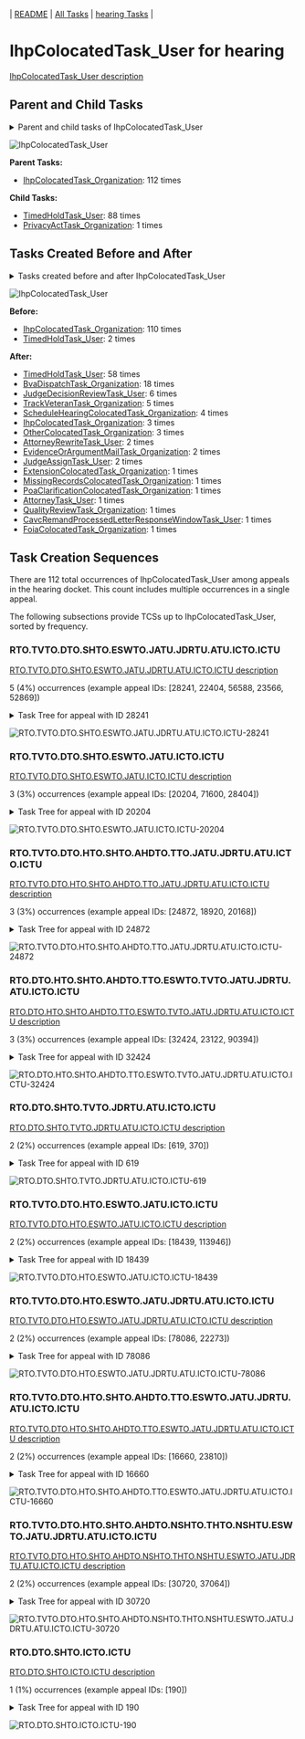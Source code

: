 <!-- DO NOT EDIT THIS FILE.  This file is autogenerated. -->
| [README](../README.md) | [All Tasks](../alltasks.md) | [hearing Tasks](tasklist.md) |

# IhpColocatedTask_User for hearing

[IhpColocatedTask_User description](../descr/IhpColocatedTask_User.md)

## Parent and Child Tasks

<details><summary markdown='span'>Parent and child tasks of IhpColocatedTask_User
</summary>

```
digraph G {
rankdir=LR;
node [shape=box]
"IhpColocatedTask_User" -> "TimedHoldTask_User" [label=88]
"IhpColocatedTask_User" -> "PrivacyActTask_Organization" [label=1]
"IhpColocatedTask_Organization" -> "IhpColocatedTask_User" [label=112]
}
```
</details>

![IhpColocatedTask_User](dot/IhpColocatedTask_User-parentchild.dot.png)

**Parent Tasks:**

   * [IhpColocatedTask_Organization](IhpColocatedTask_Organization.md): 112 times

**Child Tasks:**

   * [TimedHoldTask_User](TimedHoldTask_User.md): 88 times
   * [PrivacyActTask_Organization](PrivacyActTask_Organization.md): 1 times

## Tasks Created Before and After

<details><summary markdown='span'>Tasks created before and after IhpColocatedTask_User</summary>

```
digraph G {
rankdir=LR;

"IhpColocatedTask_User" -> "TimedHoldTask_User" [label=58]
"IhpColocatedTask_User" -> "BvaDispatchTask_Organization" [label=18]
"IhpColocatedTask_User" -> "JudgeDecisionReviewTask_User" [label=6]
"IhpColocatedTask_User" -> "TrackVeteranTask_Organization" [label=5]
"IhpColocatedTask_User" -> "ScheduleHearingColocatedTask_Organization" [label=4]
"IhpColocatedTask_User" -> "OtherColocatedTask_Organization" [label=3]
"IhpColocatedTask_User" -> "IhpColocatedTask_Organization" [label=3]
"IhpColocatedTask_User" -> "JudgeAssignTask_User" [label=2]
"IhpColocatedTask_User" -> "EvidenceOrArgumentMailTask_Organization" [label=2]
"IhpColocatedTask_User" -> "AttorneyRewriteTask_User" [label=2]
"IhpColocatedTask_User" -> "QualityReviewTask_Organization" [label=1]
"IhpColocatedTask_User" -> "PoaClarificationColocatedTask_Organization" [label=1]
"IhpColocatedTask_User" -> "MissingRecordsColocatedTask_Organization" [label=1]
"IhpColocatedTask_User" -> "FoiaColocatedTask_Organization" [label=1]
"IhpColocatedTask_User" -> "ExtensionColocatedTask_Organization" [label=1]
"IhpColocatedTask_User" -> "CavcRemandProcessedLetterResponseWindowTask_User" [label=1]
"IhpColocatedTask_User" -> "AttorneyTask_User" [label=1]
"IhpColocatedTask_Organization" -> "IhpColocatedTask_User" [label=110]
"TimedHoldTask_User" -> "IhpColocatedTask_User" [label=2]
}
```
</details>

![IhpColocatedTask_User](dot/IhpColocatedTask_User.dot.png)

**Before:**

   * [IhpColocatedTask_Organization](IhpColocatedTask_Organization.md): 110 times
   * [TimedHoldTask_User](TimedHoldTask_User.md): 2 times

**After:**

   * [TimedHoldTask_User](TimedHoldTask_User.md): 58 times
   * [BvaDispatchTask_Organization](BvaDispatchTask_Organization.md): 18 times
   * [JudgeDecisionReviewTask_User](JudgeDecisionReviewTask_User.md): 6 times
   * [TrackVeteranTask_Organization](TrackVeteranTask_Organization.md): 5 times
   * [ScheduleHearingColocatedTask_Organization](ScheduleHearingColocatedTask_Organization.md): 4 times
   * [IhpColocatedTask_Organization](IhpColocatedTask_Organization.md): 3 times
   * [OtherColocatedTask_Organization](OtherColocatedTask_Organization.md): 3 times
   * [AttorneyRewriteTask_User](AttorneyRewriteTask_User.md): 2 times
   * [EvidenceOrArgumentMailTask_Organization](EvidenceOrArgumentMailTask_Organization.md): 2 times
   * [JudgeAssignTask_User](JudgeAssignTask_User.md): 2 times
   * [ExtensionColocatedTask_Organization](ExtensionColocatedTask_Organization.md): 1 times
   * [MissingRecordsColocatedTask_Organization](MissingRecordsColocatedTask_Organization.md): 1 times
   * [PoaClarificationColocatedTask_Organization](PoaClarificationColocatedTask_Organization.md): 1 times
   * [AttorneyTask_User](AttorneyTask_User.md): 1 times
   * [QualityReviewTask_Organization](QualityReviewTask_Organization.md): 1 times
   * [CavcRemandProcessedLetterResponseWindowTask_User](CavcRemandProcessedLetterResponseWindowTask_User.md): 1 times
   * [FoiaColocatedTask_Organization](FoiaColocatedTask_Organization.md): 1 times

## Task Creation Sequences

There are 112 total occurrences of IhpColocatedTask_User among appeals in the hearing docket.  This count includes multiple occurrences in a single appeal.

The following subsections provide TCSs up to IhpColocatedTask_User, sorted by frequency.

### RTO.TVTO.DTO.SHTO.ESWTO.JATU.JDRTU.ATU.ICTO.ICTU

[RTO.TVTO.DTO.SHTO.ESWTO.JATU.JDRTU.ATU.ICTO.ICTU description](../descr/RTO.TVTO.DTO.SHTO.ESWTO.JATU.JDRTU.ATU.ICTO.ICTU.md)

5 (4%) occurrences (example appeal IDs: [28241, 22404, 56588, 23566, 52869])

<details><summary markdown='span'>Task Tree for appeal with ID 28241</summary>

```
@startuml
skinparam {
  ObjectBorderColor #555
  ObjectBorderThickness 0
  ObjectFontStyle bold
  ObjectFontSize 14
  ObjectAttributeFontColor #333
  ObjectAttributeFontSize 12
}
  object 0.RootTask #8dd3c7 {
Organization
}
  object 1.TrackVeteranTask #bebada {
Organization
}
  object 2.DistributionTask #ffffb3 {
Organization
}
  object 3.HearingTask #fb8072 {
Organization
}
  object 4.ScheduleHearingTask #80b1d3 {
Organization
}
  object 5.HearingAdminActionVerifyAddressTask #ffed6f {
Organization
}
  object 6.AssignHearingDispositionTask #8dd3c7 {
Organization
}
  object 7.EvidenceSubmissionWindowTask #fccde5 {
Organization
}
  object 8.JudgeAssignTask #ccebc5 {
User
}
  object 9.JudgeDecisionReviewTask #d9d9d9 {
User
}
  object 10.AttorneyTask #bc80bd {
User
}
  object 11.IhpColocatedTask #bc80bd {
Organization
}
  object 12.IhpColocatedTask #bc80bd {
User  <back:white>    </back>
}
  object 13.TimedHoldTask #fccde5 {
User
}
  object 14.IhpColocatedTask #bc80bd {
Organization
}
  object 15.IhpColocatedTask #bc80bd {
User  <back:white>    </back>
}
  object 16.TimedHoldTask #fccde5 {
User
}
  object 17.BvaDispatchTask #b3de69 {
Organization
}
  object 18.BvaDispatchTask #b3de69 {
User
}
0.RootTask -- 1.TrackVeteranTask
0.RootTask -- 2.DistributionTask
2.DistributionTask -- 3.HearingTask
3.HearingTask -- 4.ScheduleHearingTask
4.ScheduleHearingTask -- 5.HearingAdminActionVerifyAddressTask
3.HearingTask -- 6.AssignHearingDispositionTask
2.DistributionTask -- 7.EvidenceSubmissionWindowTask
0.RootTask -- 8.JudgeAssignTask
0.RootTask -- 9.JudgeDecisionReviewTask
9.JudgeDecisionReviewTask -- 10.AttorneyTask
10.AttorneyTask -- 11.IhpColocatedTask
11.IhpColocatedTask -- 12.IhpColocatedTask
12.IhpColocatedTask -- 13.TimedHoldTask
10.AttorneyTask -- 14.IhpColocatedTask
14.IhpColocatedTask -- 15.IhpColocatedTask
15.IhpColocatedTask -- 16.TimedHoldTask
0.RootTask -- 17.BvaDispatchTask
17.BvaDispatchTask -- 18.BvaDispatchTask
@enduml
```
</details>

![RTO.TVTO.DTO.SHTO.ESWTO.JATU.JDRTU.ATU.ICTO.ICTU-28241](uml/RTO.TVTO.DTO.SHTO.ESWTO.JATU.JDRTU.ATU.ICTO.ICTU-28241.png)

### RTO.TVTO.DTO.SHTO.ESWTO.JATU.ICTO.ICTU

[RTO.TVTO.DTO.SHTO.ESWTO.JATU.ICTO.ICTU description](../descr/RTO.TVTO.DTO.SHTO.ESWTO.JATU.ICTO.ICTU.md)

3 (3%) occurrences (example appeal IDs: [20204, 71600, 28404])

<details><summary markdown='span'>Task Tree for appeal with ID 20204</summary>

```
@startuml
skinparam {
  ObjectBorderColor #555
  ObjectBorderThickness 0
  ObjectFontStyle bold
  ObjectFontSize 14
  ObjectAttributeFontColor #333
  ObjectAttributeFontSize 12
}
  object 0.RootTask #8dd3c7 {
Organization
}
  object 1.TrackVeteranTask #bebada {
Organization
}
  object 2.DistributionTask #ffffb3 {
Organization
}
  object 3.HearingTask #fb8072 {
Organization
}
  object 4.ScheduleHearingTask #80b1d3 {
Organization
}
  object 5.AssignHearingDispositionTask #8dd3c7 {
Organization
}
  object 6.EvidenceSubmissionWindowTask #fccde5 {
Organization
}
  object 7.JudgeAssignTask #ccebc5 {
User
}
  object 8.IhpColocatedTask #bc80bd {
Organization
}
  object 9.IhpColocatedTask #bc80bd {
User  <back:white>    </back>
}
  object 10.TimedHoldTask #fccde5 {
User
}
  object 11.JudgeDecisionReviewTask #d9d9d9 {
User
}
  object 12.AttorneyTask #bc80bd {
User
}
  object 13.JudgeDecisionReviewTask #d9d9d9 {
User
}
  object 14.AttorneyRewriteTask #b3de69 {
User
}
  object 15.BvaDispatchTask #b3de69 {
Organization
}
  object 16.BvaDispatchTask #b3de69 {
User
}
0.RootTask -- 1.TrackVeteranTask
0.RootTask -- 2.DistributionTask
2.DistributionTask -- 3.HearingTask
3.HearingTask -- 4.ScheduleHearingTask
3.HearingTask -- 5.AssignHearingDispositionTask
2.DistributionTask -- 6.EvidenceSubmissionWindowTask
0.RootTask -- 7.JudgeAssignTask
7.JudgeAssignTask -- 8.IhpColocatedTask
8.IhpColocatedTask -- 9.IhpColocatedTask
9.IhpColocatedTask -- 10.TimedHoldTask
0.RootTask -- 11.JudgeDecisionReviewTask
13.JudgeDecisionReviewTask -- 12.AttorneyTask
0.RootTask -- 13.JudgeDecisionReviewTask
13.JudgeDecisionReviewTask -- 14.AttorneyRewriteTask
0.RootTask -- 15.BvaDispatchTask
15.BvaDispatchTask -- 16.BvaDispatchTask
@enduml
```
</details>

![RTO.TVTO.DTO.SHTO.ESWTO.JATU.ICTO.ICTU-20204](uml/RTO.TVTO.DTO.SHTO.ESWTO.JATU.ICTO.ICTU-20204.png)

### RTO.TVTO.DTO.HTO.SHTO.AHDTO.TTO.JATU.JDRTU.ATU.ICTO.ICTU

[RTO.TVTO.DTO.HTO.SHTO.AHDTO.TTO.JATU.JDRTU.ATU.ICTO.ICTU description](../descr/RTO.TVTO.DTO.HTO.SHTO.AHDTO.TTO.JATU.JDRTU.ATU.ICTO.ICTU.md)

3 (3%) occurrences (example appeal IDs: [24872, 18920, 20168])

<details><summary markdown='span'>Task Tree for appeal with ID 24872</summary>

```
@startuml
skinparam {
  ObjectBorderColor #555
  ObjectBorderThickness 0
  ObjectFontStyle bold
  ObjectFontSize 14
  ObjectAttributeFontColor #333
  ObjectAttributeFontSize 12
}
  object 0.RootTask #8dd3c7 {
Organization
}
  object 1.TrackVeteranTask #bebada {
Organization
}
  object 2.DistributionTask #ffffb3 {
Organization
}
  object 3.HearingTask #fb8072 {
Organization
}
  object 4.ScheduleHearingTask #80b1d3 {
Organization
}
  object 5.HearingAdminActionVerifyAddressTask #ffed6f {
Organization
}
  object 6.AssignHearingDispositionTask #8dd3c7 {
Organization
}
  object 7.TranscriptionTask #fb8072 {
Organization
}
  object 8.JudgeAssignTask #ccebc5 {
User
}
  object 9.JudgeDecisionReviewTask #d9d9d9 {
User
}
  object 10.AttorneyTask #bc80bd {
User
}
  object 11.IhpColocatedTask #bc80bd {
Organization
}
  object 12.IhpColocatedTask #bc80bd {
User  <back:white>    </back>
}
  object 13.BvaDispatchTask #b3de69 {
Organization
}
  object 14.BvaDispatchTask #b3de69 {
User
}
  object 15.BvaDispatchTask #b3de69 {
User
}
0.RootTask -- 1.TrackVeteranTask
0.RootTask -- 2.DistributionTask
2.DistributionTask -- 3.HearingTask
3.HearingTask -- 4.ScheduleHearingTask
4.ScheduleHearingTask -- 5.HearingAdminActionVerifyAddressTask
3.HearingTask -- 6.AssignHearingDispositionTask
6.AssignHearingDispositionTask -- 7.TranscriptionTask
0.RootTask -- 8.JudgeAssignTask
0.RootTask -- 9.JudgeDecisionReviewTask
9.JudgeDecisionReviewTask -- 10.AttorneyTask
10.AttorneyTask -- 11.IhpColocatedTask
11.IhpColocatedTask -- 12.IhpColocatedTask
0.RootTask -- 13.BvaDispatchTask
13.BvaDispatchTask -- 14.BvaDispatchTask
13.BvaDispatchTask -- 15.BvaDispatchTask
@enduml
```
</details>

![RTO.TVTO.DTO.HTO.SHTO.AHDTO.TTO.JATU.JDRTU.ATU.ICTO.ICTU-24872](uml/RTO.TVTO.DTO.HTO.SHTO.AHDTO.TTO.JATU.JDRTU.ATU.ICTO.ICTU-24872.png)

### RTO.DTO.HTO.SHTO.AHDTO.TTO.ESWTO.TVTO.JATU.JDRTU.ATU.ICTO.ICTU

[RTO.DTO.HTO.SHTO.AHDTO.TTO.ESWTO.TVTO.JATU.JDRTU.ATU.ICTO.ICTU description](../descr/RTO.DTO.HTO.SHTO.AHDTO.TTO.ESWTO.TVTO.JATU.JDRTU.ATU.ICTO.ICTU.md)

3 (3%) occurrences (example appeal IDs: [32424, 23122, 90394])

<details><summary markdown='span'>Task Tree for appeal with ID 32424</summary>

```
@startuml
skinparam {
  ObjectBorderColor #555
  ObjectBorderThickness 0
  ObjectFontStyle bold
  ObjectFontSize 14
  ObjectAttributeFontColor #333
  ObjectAttributeFontSize 12
}
  object 0.RootTask #8dd3c7 {
Organization
}
  object 1.TrackVeteranTask #bebada {
Organization
}
  object 2.DistributionTask #ffffb3 {
Organization
}
  object 3.HearingTask #fb8072 {
Organization
}
  object 4.ScheduleHearingTask #80b1d3 {
Organization
}
  object 5.AssignHearingDispositionTask #8dd3c7 {
Organization
}
  object 6.TranscriptionTask #fb8072 {
Organization
}
  object 7.EvidenceSubmissionWindowTask #fccde5 {
Organization
}
  object 8.TrackVeteranTask #bebada {
Organization
}
  object 9.JudgeAssignTask #ccebc5 {
User
}
  object 10.JudgeDecisionReviewTask #d9d9d9 {
User
}
  object 11.AttorneyTask #bc80bd {
User
}
  object 12.IhpColocatedTask #bc80bd {
Organization
}
  object 13.IhpColocatedTask #bc80bd {
User  <back:white>    </back>
}
  object 14.TimedHoldTask #fccde5 {
User
}
  object 15.QualityReviewTask #fdb462 {
Organization
}
  object 16.QualityReviewTask #fdb462 {
User
}
  object 17.BvaDispatchTask #b3de69 {
Organization
}
  object 18.BvaDispatchTask #b3de69 {
User
}
0.RootTask -- 1.TrackVeteranTask
0.RootTask -- 2.DistributionTask
2.DistributionTask -- 3.HearingTask
3.HearingTask -- 4.ScheduleHearingTask
3.HearingTask -- 5.AssignHearingDispositionTask
5.AssignHearingDispositionTask -- 6.TranscriptionTask
5.AssignHearingDispositionTask -- 7.EvidenceSubmissionWindowTask
0.RootTask -- 8.TrackVeteranTask
0.RootTask -- 9.JudgeAssignTask
0.RootTask -- 10.JudgeDecisionReviewTask
10.JudgeDecisionReviewTask -- 11.AttorneyTask
11.AttorneyTask -- 12.IhpColocatedTask
12.IhpColocatedTask -- 13.IhpColocatedTask
13.IhpColocatedTask -- 14.TimedHoldTask
0.RootTask -- 15.QualityReviewTask
15.QualityReviewTask -- 16.QualityReviewTask
0.RootTask -- 17.BvaDispatchTask
17.BvaDispatchTask -- 18.BvaDispatchTask
@enduml
```
</details>

![RTO.DTO.HTO.SHTO.AHDTO.TTO.ESWTO.TVTO.JATU.JDRTU.ATU.ICTO.ICTU-32424](uml/RTO.DTO.HTO.SHTO.AHDTO.TTO.ESWTO.TVTO.JATU.JDRTU.ATU.ICTO.ICTU-32424.png)

### RTO.DTO.SHTO.TVTO.JDRTU.ATU.ICTO.ICTU

[RTO.DTO.SHTO.TVTO.JDRTU.ATU.ICTO.ICTU description](../descr/RTO.DTO.SHTO.TVTO.JDRTU.ATU.ICTO.ICTU.md)

2 (2%) occurrences (example appeal IDs: [619, 370])

<details><summary markdown='span'>Task Tree for appeal with ID 619</summary>

```
@startuml
skinparam {
  ObjectBorderColor #555
  ObjectBorderThickness 0
  ObjectFontStyle bold
  ObjectFontSize 14
  ObjectAttributeFontColor #333
  ObjectAttributeFontSize 12
}
  object 0.RootTask #8dd3c7 {
Organization
}
  object 1.InformalHearingPresentationTask #fdb462 {
Organization
}
  object 2.DistributionTask #ffffb3 {
Organization
}
  object 3.HearingTask #fb8072 {
Organization
}
  object 4.ScheduleHearingTask #80b1d3 {
Organization
}
  object 5.TrackVeteranTask #bebada {
Organization
}
  object 6.AssignHearingDispositionTask #8dd3c7 {
Organization
}
  object 7.JudgeDecisionReviewTask #d9d9d9 {
User
}
  object 8.AttorneyTask #bc80bd {
User
}
  object 9.IhpColocatedTask #bc80bd {
Organization
}
  object 10.IhpColocatedTask #bc80bd {
User  <back:white>    </back>
}
  object 11.ExtensionColocatedTask #ffed6f {
Organization
}
  object 12.ExtensionColocatedTask #ffed6f {
User
}
  object 13.ExtensionColocatedTask #ffed6f {
User
}
  object 14.AttorneyRewriteTask #b3de69 {
User
}
  object 15.BvaDispatchTask #b3de69 {
Organization
}
  object 16.BvaDispatchTask #b3de69 {
User
}
2.DistributionTask -- 1.InformalHearingPresentationTask
0.RootTask -- 2.DistributionTask
2.DistributionTask -- 3.HearingTask
3.HearingTask -- 4.ScheduleHearingTask
0.RootTask -- 5.TrackVeteranTask
3.HearingTask -- 6.AssignHearingDispositionTask
0.RootTask -- 7.JudgeDecisionReviewTask
7.JudgeDecisionReviewTask -- 8.AttorneyTask
8.AttorneyTask -- 9.IhpColocatedTask
9.IhpColocatedTask -- 10.IhpColocatedTask
8.AttorneyTask -- 11.ExtensionColocatedTask
11.ExtensionColocatedTask -- 12.ExtensionColocatedTask
11.ExtensionColocatedTask -- 13.ExtensionColocatedTask
7.JudgeDecisionReviewTask -- 14.AttorneyRewriteTask
0.RootTask -- 15.BvaDispatchTask
15.BvaDispatchTask -- 16.BvaDispatchTask
@enduml
```
</details>

![RTO.DTO.SHTO.TVTO.JDRTU.ATU.ICTO.ICTU-619](uml/RTO.DTO.SHTO.TVTO.JDRTU.ATU.ICTO.ICTU-619.png)

### RTO.TVTO.DTO.HTO.ESWTO.JATU.ICTO.ICTU

[RTO.TVTO.DTO.HTO.ESWTO.JATU.ICTO.ICTU description](../descr/RTO.TVTO.DTO.HTO.ESWTO.JATU.ICTO.ICTU.md)

2 (2%) occurrences (example appeal IDs: [18439, 113946])

<details><summary markdown='span'>Task Tree for appeal with ID 18439</summary>

```
@startuml
skinparam {
  ObjectBorderColor #555
  ObjectBorderThickness 0
  ObjectFontStyle bold
  ObjectFontSize 14
  ObjectAttributeFontColor #333
  ObjectAttributeFontSize 12
}
  object 0.RootTask #8dd3c7 {
Organization
}
  object 1.TrackVeteranTask #bebada {
Organization
}
  object 2.DistributionTask #ffffb3 {
Organization
}
  object 3.HearingTask #fb8072 {
Organization
}
  object 4.ScheduleHearingTask #80b1d3 {
Organization
}
  object 5.EvidenceSubmissionWindowTask #fccde5 {
Organization
}
  object 6.JudgeAssignTask #ccebc5 {
User
}
  object 7.JudgeDecisionReviewTask #d9d9d9 {
User
}
  object 8.AttorneyTask #bc80bd {
User
}
  object 9.IhpColocatedTask #bc80bd {
Organization
}
  object 10.IhpColocatedTask #bc80bd {
User  <back:white>    </back>
}
  object 11.TimedHoldTask #fccde5 {
User
}
  object 12.IhpColocatedTask #bc80bd {
Organization
}
  object 13.IhpColocatedTask #bc80bd {
User  <back:white>    </back>
}
  object 14.TimedHoldTask #fccde5 {
User
}
  object 15.ScheduleHearingColocatedTask #ccebc5 {
Organization
}
  object 16.HearingTask #fb8072 {
Organization
}
  object 17.ScheduleHearingTask #80b1d3 {
Organization
}
  object 18.ScheduleHearingColocatedTask #ccebc5 {
Organization
}
  object 19.HearingTask #fb8072 {
Organization
}
  object 20.ScheduleHearingTask #80b1d3 {
Organization
}
  object 21.DistributionTask #ffffb3 {
Organization
}
  object 22.DistributionTask #ffffb3 {
Organization
}
  object 23.AssignHearingDispositionTask #8dd3c7 {
Organization
}
  object 24.TranscriptionTask #fb8072 {
Organization
}
  object 25.EvidenceSubmissionWindowTask #fccde5 {
Organization
}
  object 26.EvidenceSubmissionWindowTask #fccde5 {
User
}
  object 27.JudgeAssignTask #ccebc5 {
User
}
  object 28.JudgeDecisionReviewTask #d9d9d9 {
User
}
  object 29.AttorneyTask #bc80bd {
User
}
  object 30.QualityReviewTask #fdb462 {
Organization
}
  object 31.QualityReviewTask #fdb462 {
User
}
  object 32.QualityReviewTask #fdb462 {
User
}
  object 33.JudgeQualityReviewTask #bc80bd {
User
}
  object 34.BvaDispatchTask #b3de69 {
Organization
}
  object 35.BvaDispatchTask #b3de69 {
User
}
0.RootTask -- 1.TrackVeteranTask
0.RootTask -- 2.DistributionTask
2.DistributionTask -- 3.HearingTask
3.HearingTask -- 4.ScheduleHearingTask
3.HearingTask -- 5.EvidenceSubmissionWindowTask
0.RootTask -- 6.JudgeAssignTask
0.RootTask -- 7.JudgeDecisionReviewTask
7.JudgeDecisionReviewTask -- 8.AttorneyTask
8.AttorneyTask -- 9.IhpColocatedTask
9.IhpColocatedTask -- 10.IhpColocatedTask
10.IhpColocatedTask -- 11.TimedHoldTask
8.AttorneyTask -- 12.IhpColocatedTask
12.IhpColocatedTask -- 13.IhpColocatedTask
13.IhpColocatedTask -- 14.TimedHoldTask
8.AttorneyTask -- 15.ScheduleHearingColocatedTask
21.DistributionTask -- 16.HearingTask
16.HearingTask -- 17.ScheduleHearingTask
8.AttorneyTask -- 18.ScheduleHearingColocatedTask
22.DistributionTask -- 19.HearingTask
19.HearingTask -- 20.ScheduleHearingTask
0.RootTask -- 21.DistributionTask
0.RootTask -- 22.DistributionTask
16.HearingTask -- 23.AssignHearingDispositionTask
23.AssignHearingDispositionTask -- 24.TranscriptionTask
23.AssignHearingDispositionTask -- 25.EvidenceSubmissionWindowTask
25.EvidenceSubmissionWindowTask -- 26.EvidenceSubmissionWindowTask
0.RootTask -- 27.JudgeAssignTask
0.RootTask -- 28.JudgeDecisionReviewTask
28.JudgeDecisionReviewTask -- 29.AttorneyTask
0.RootTask -- 30.QualityReviewTask
30.QualityReviewTask -- 31.QualityReviewTask
30.QualityReviewTask -- 32.QualityReviewTask
31.QualityReviewTask -- 33.JudgeQualityReviewTask
0.RootTask -- 34.BvaDispatchTask
34.BvaDispatchTask -- 35.BvaDispatchTask
@enduml
```
</details>

![RTO.TVTO.DTO.HTO.ESWTO.JATU.ICTO.ICTU-18439](uml/RTO.TVTO.DTO.HTO.ESWTO.JATU.ICTO.ICTU-18439.png)

### RTO.TVTO.DTO.HTO.ESWTO.JATU.JDRTU.ATU.ICTO.ICTU

[RTO.TVTO.DTO.HTO.ESWTO.JATU.JDRTU.ATU.ICTO.ICTU description](../descr/RTO.TVTO.DTO.HTO.ESWTO.JATU.JDRTU.ATU.ICTO.ICTU.md)

2 (2%) occurrences (example appeal IDs: [78086, 22273])

<details><summary markdown='span'>Task Tree for appeal with ID 78086</summary>

```
@startuml
skinparam {
  ObjectBorderColor #555
  ObjectBorderThickness 0
  ObjectFontStyle bold
  ObjectFontSize 14
  ObjectAttributeFontColor #333
  ObjectAttributeFontSize 12
}
  object 0.RootTask #8dd3c7 {
Organization
}
  object 1.TrackVeteranTask #bebada {
Organization
}
  object 2.DistributionTask #ffffb3 {
Organization
}
  object 3.HearingTask #fb8072 {
Organization
}
  object 4.ScheduleHearingTask #80b1d3 {
Organization
}
  object 5.EvidenceSubmissionWindowTask #fccde5 {
Organization
}
  object 6.EvidenceSubmissionWindowTask #fccde5 {
User
}
  object 7.JudgeAssignTask #ccebc5 {
User
}
  object 8.JudgeDecisionReviewTask #d9d9d9 {
User
}
  object 9.AttorneyTask #bc80bd {
User
}
  object 10.IhpColocatedTask #bc80bd {
Organization
}
  object 11.IhpColocatedTask #bc80bd {
User  <back:white>    </back>
}
  object 12.TimedHoldTask #fccde5 {
User
}
  object 13.TimedHoldTask #fccde5 {
User
}
  object 14.BvaDispatchTask #b3de69 {
Organization
}
  object 15.BvaDispatchTask #b3de69 {
User
}
0.RootTask -- 1.TrackVeteranTask
0.RootTask -- 2.DistributionTask
2.DistributionTask -- 3.HearingTask
3.HearingTask -- 4.ScheduleHearingTask
3.HearingTask -- 5.EvidenceSubmissionWindowTask
5.EvidenceSubmissionWindowTask -- 6.EvidenceSubmissionWindowTask
0.RootTask -- 7.JudgeAssignTask
0.RootTask -- 8.JudgeDecisionReviewTask
8.JudgeDecisionReviewTask -- 9.AttorneyTask
9.AttorneyTask -- 10.IhpColocatedTask
10.IhpColocatedTask -- 11.IhpColocatedTask
11.IhpColocatedTask -- 12.TimedHoldTask
11.IhpColocatedTask -- 13.TimedHoldTask
0.RootTask -- 14.BvaDispatchTask
14.BvaDispatchTask -- 15.BvaDispatchTask
@enduml
```
</details>

![RTO.TVTO.DTO.HTO.ESWTO.JATU.JDRTU.ATU.ICTO.ICTU-78086](uml/RTO.TVTO.DTO.HTO.ESWTO.JATU.JDRTU.ATU.ICTO.ICTU-78086.png)

### RTO.TVTO.DTO.HTO.SHTO.AHDTO.TTO.ESWTO.JATU.JDRTU.ATU.ICTO.ICTU

[RTO.TVTO.DTO.HTO.SHTO.AHDTO.TTO.ESWTO.JATU.JDRTU.ATU.ICTO.ICTU description](../descr/RTO.TVTO.DTO.HTO.SHTO.AHDTO.TTO.ESWTO.JATU.JDRTU.ATU.ICTO.ICTU.md)

2 (2%) occurrences (example appeal IDs: [16660, 23810])

<details><summary markdown='span'>Task Tree for appeal with ID 16660</summary>

```
@startuml
skinparam {
  ObjectBorderColor #555
  ObjectBorderThickness 0
  ObjectFontStyle bold
  ObjectFontSize 14
  ObjectAttributeFontColor #333
  ObjectAttributeFontSize 12
}
  object 0.RootTask #8dd3c7 {
Organization
}
  object 1.TrackVeteranTask #bebada {
Organization
}
  object 2.DistributionTask #ffffb3 {
Organization
}
  object 3.HearingTask #fb8072 {
Organization
}
  object 4.ScheduleHearingTask #80b1d3 {
Organization
}
  object 5.AssignHearingDispositionTask #8dd3c7 {
Organization
}
  object 6.TranscriptionTask #fb8072 {
Organization
}
  object 7.EvidenceSubmissionWindowTask #fccde5 {
Organization
}
  object 8.JudgeAssignTask #ccebc5 {
User
}
  object 9.JudgeDecisionReviewTask #d9d9d9 {
User
}
  object 10.AttorneyTask #bc80bd {
User
}
  object 11.PoaClarificationColocatedTask #bebada {
Organization
}
  object 12.PoaClarificationColocatedTask #bebada {
User
}
  object 13.PoaClarificationColocatedTask #bebada {
User
}
  object 14.IhpColocatedTask #bc80bd {
Organization
}
  object 15.IhpColocatedTask #bc80bd {
User  <back:white>    </back>
}
  object 16.TimedHoldTask #fccde5 {
User
}
  object 17.BvaDispatchTask #b3de69 {
Organization
}
  object 18.BvaDispatchTask #b3de69 {
User
}
0.RootTask -- 1.TrackVeteranTask
0.RootTask -- 2.DistributionTask
2.DistributionTask -- 3.HearingTask
3.HearingTask -- 4.ScheduleHearingTask
3.HearingTask -- 5.AssignHearingDispositionTask
5.AssignHearingDispositionTask -- 6.TranscriptionTask
5.AssignHearingDispositionTask -- 7.EvidenceSubmissionWindowTask
0.RootTask -- 8.JudgeAssignTask
0.RootTask -- 9.JudgeDecisionReviewTask
9.JudgeDecisionReviewTask -- 10.AttorneyTask
10.AttorneyTask -- 11.PoaClarificationColocatedTask
11.PoaClarificationColocatedTask -- 12.PoaClarificationColocatedTask
11.PoaClarificationColocatedTask -- 13.PoaClarificationColocatedTask
10.AttorneyTask -- 14.IhpColocatedTask
14.IhpColocatedTask -- 15.IhpColocatedTask
15.IhpColocatedTask -- 16.TimedHoldTask
0.RootTask -- 17.BvaDispatchTask
17.BvaDispatchTask -- 18.BvaDispatchTask
@enduml
```
</details>

![RTO.TVTO.DTO.HTO.SHTO.AHDTO.TTO.ESWTO.JATU.JDRTU.ATU.ICTO.ICTU-16660](uml/RTO.TVTO.DTO.HTO.SHTO.AHDTO.TTO.ESWTO.JATU.JDRTU.ATU.ICTO.ICTU-16660.png)

### RTO.TVTO.DTO.HTO.SHTO.AHDTO.NSHTO.THTO.NSHTU.ESWTO.JATU.JDRTU.ATU.ICTO.ICTU

[RTO.TVTO.DTO.HTO.SHTO.AHDTO.NSHTO.THTO.NSHTU.ESWTO.JATU.JDRTU.ATU.ICTO.ICTU description](../descr/RTO.TVTO.DTO.HTO.SHTO.AHDTO.NSHTO.THTO.NSHTU.ESWTO.JATU.JDRTU.ATU.ICTO.ICTU.md)

2 (2%) occurrences (example appeal IDs: [30720, 37064])

<details><summary markdown='span'>Task Tree for appeal with ID 30720</summary>

```
@startuml
skinparam {
  ObjectBorderColor #555
  ObjectBorderThickness 0
  ObjectFontStyle bold
  ObjectFontSize 14
  ObjectAttributeFontColor #333
  ObjectAttributeFontSize 12
}
  object 0.RootTask #8dd3c7 {
Organization
}
  object 1.TrackVeteranTask #bebada {
Organization
}
  object 2.DistributionTask #ffffb3 {
Organization
}
  object 3.HearingTask #fb8072 {
Organization
}
  object 4.ScheduleHearingTask #80b1d3 {
Organization
}
  object 5.AssignHearingDispositionTask #8dd3c7 {
Organization
}
  object 6.NoShowHearingTask #b3de69 {
Organization
}
  object 7.TimedHoldTask #fccde5 {
Organization
}
  object 8.NoShowHearingTask #b3de69 {
User
}
  object 9.EvidenceSubmissionWindowTask #fccde5 {
Organization
}
  object 10.JudgeAssignTask #ccebc5 {
User
}
  object 11.JudgeDecisionReviewTask #d9d9d9 {
User
}
  object 12.AttorneyTask #bc80bd {
User
}
  object 13.IhpColocatedTask #bc80bd {
Organization
}
  object 14.IhpColocatedTask #bc80bd {
User  <back:white>    </back>
}
  object 15.TimedHoldTask #fccde5 {
User
}
  object 16.TimedHoldTask #fccde5 {
User
}
  object 17.BvaDispatchTask #b3de69 {
Organization
}
  object 18.BvaDispatchTask #b3de69 {
User
}
0.RootTask -- 1.TrackVeteranTask
0.RootTask -- 2.DistributionTask
2.DistributionTask -- 3.HearingTask
3.HearingTask -- 4.ScheduleHearingTask
3.HearingTask -- 5.AssignHearingDispositionTask
5.AssignHearingDispositionTask -- 6.NoShowHearingTask
6.NoShowHearingTask -- 7.TimedHoldTask
6.NoShowHearingTask -- 8.NoShowHearingTask
3.HearingTask -- 9.EvidenceSubmissionWindowTask
0.RootTask -- 10.JudgeAssignTask
0.RootTask -- 11.JudgeDecisionReviewTask
11.JudgeDecisionReviewTask -- 12.AttorneyTask
12.AttorneyTask -- 13.IhpColocatedTask
13.IhpColocatedTask -- 14.IhpColocatedTask
14.IhpColocatedTask -- 15.TimedHoldTask
14.IhpColocatedTask -- 16.TimedHoldTask
0.RootTask -- 17.BvaDispatchTask
17.BvaDispatchTask -- 18.BvaDispatchTask
@enduml
```
</details>

![RTO.TVTO.DTO.HTO.SHTO.AHDTO.NSHTO.THTO.NSHTU.ESWTO.JATU.JDRTU.ATU.ICTO.ICTU-30720](uml/RTO.TVTO.DTO.HTO.SHTO.AHDTO.NSHTO.THTO.NSHTU.ESWTO.JATU.JDRTU.ATU.ICTO.ICTU-30720.png)

### RTO.DTO.SHTO.ICTO.ICTU

[RTO.DTO.SHTO.ICTO.ICTU description](../descr/RTO.DTO.SHTO.ICTO.ICTU.md)

1 (1%) occurrences (example appeal IDs: [190])

<details><summary markdown='span'>Task Tree for appeal with ID 190</summary>

```
@startuml
skinparam {
  ObjectBorderColor #555
  ObjectBorderThickness 0
  ObjectFontStyle bold
  ObjectFontSize 14
  ObjectAttributeFontColor #333
  ObjectAttributeFontSize 12
}
  object 0.RootTask #8dd3c7 {
Organization
}
  object 1.InformalHearingPresentationTask #fdb462 {
Organization
}
  object 2.DistributionTask #ffffb3 {
Organization
}
  object 3.HearingTask #fb8072 {
Organization
}
  object 4.ScheduleHearingTask #80b1d3 {
Organization
}
  object 5.TrackVeteranTask #bebada {
Organization
}
  object 6.AssignHearingDispositionTask #8dd3c7 {
Organization
}
  object 7.JudgeDecisionReviewTask #d9d9d9 {
User
}
  object 8.AttorneyTask #bc80bd {
User
}
  object 9.IhpColocatedTask #bc80bd {
Organization
}
  object 10.IhpColocatedTask #bc80bd {
User  <back:white>    </back>
}
  object 11.TimedHoldTask #fccde5 {
User
}
  object 12.TimedHoldTask #fccde5 {
User
}
  object 13.AodMotionMailTask #d9d9d9 {
Organization
}
  object 14.AodMotionMailTask #d9d9d9 {
Organization
}
  object 15.AodMotionMailTask #d9d9d9 {
User
}
  object 16.TimedHoldTask #fccde5 {
User
}
  object 17.AodMotionMailTask #d9d9d9 {
Organization
}
  object 18.AodMotionMailTask #d9d9d9 {
Organization
}
  object 19.TimedHoldTask #fccde5 {
User
}
  object 20.AodMotionMailTask #d9d9d9 {
User
}
  object 21.TimedHoldTask #fccde5 {
User
}
  object 22.TimedHoldTask #fccde5 {
User
}
  object 23.TrackVeteranTask #bebada {
Organization
}
  object 24.TimedHoldTask #fccde5 {
User
}
  object 25.TimedHoldTask #fccde5 {
User
}
  object 26.TimedHoldTask #fccde5 {
User
}
  object 27.IhpColocatedTask #bc80bd {
Organization
}
  object 28.IhpColocatedTask #bc80bd {
User  <back:white>    </back>
}
  object 29.TimedHoldTask #fccde5 {
User
}
  object 30.TimedHoldTask #fccde5 {
User
}
  object 31.PoaClarificationColocatedTask #bebada {
Organization
}
  object 32.PoaClarificationColocatedTask #bebada {
User
}
  object 33.PoaClarificationColocatedTask #bebada {
User
}
  object 34.PoaClarificationColocatedTask #bebada {
Organization
}
  object 35.PoaClarificationColocatedTask #bebada {
User
}
  object 36.TimedHoldTask #fccde5 {
User
}
  object 37.IhpColocatedTask #bc80bd {
Organization
}
  object 38.IhpColocatedTask #bc80bd {
User  <back:white>    </back>
}
  object 39.TimedHoldTask #fccde5 {
User
}
  object 40.TimedHoldTask #fccde5 {
User
}
  object 41.TimedHoldTask #fccde5 {
User
}
  object 42.TimedHoldTask #fccde5 {
User
}
  object 43.TimedHoldTask #fccde5 {
User
}
  object 44.OtherColocatedTask #80b1d3 {
Organization
}
  object 45.OtherColocatedTask #80b1d3 {
User
}
  object 46.AojColocatedTask #b3de69 {
Organization
}
  object 47.AojColocatedTask #b3de69 {
User
}
  object 48.TimedHoldTask #fccde5 {
User
}
  object 49.EvidenceOrArgumentMailTask #ffffb3 {
Organization
}
  object 50.PoaClarificationColocatedTask #bebada {
Organization
}
  object 51.PoaClarificationColocatedTask #bebada {
User
}
  object 52.PoaClarificationColocatedTask #bebada {
Organization
}
  object 53.PoaClarificationColocatedTask #bebada {
User
}
  object 54.TimedHoldTask #fccde5 {
User
}
  object 55.JudgeAssignTask #ccebc5 {
User
}
  object 56.JudgeDecisionReviewTask #d9d9d9 {
User
}
  object 57.AttorneyTask #bc80bd {
User
}
2.DistributionTask -- 1.InformalHearingPresentationTask
0.RootTask -- 2.DistributionTask
2.DistributionTask -- 3.HearingTask
3.HearingTask -- 4.ScheduleHearingTask
0.RootTask -- 5.TrackVeteranTask
3.HearingTask -- 6.AssignHearingDispositionTask
0.RootTask -- 7.JudgeDecisionReviewTask
7.JudgeDecisionReviewTask -- 8.AttorneyTask
8.AttorneyTask -- 9.IhpColocatedTask
9.IhpColocatedTask -- 10.IhpColocatedTask
10.IhpColocatedTask -- 11.TimedHoldTask
10.IhpColocatedTask -- 12.TimedHoldTask
0.RootTask -- 13.AodMotionMailTask
13.AodMotionMailTask -- 14.AodMotionMailTask
14.AodMotionMailTask -- 15.AodMotionMailTask
10.IhpColocatedTask -- 16.TimedHoldTask
0.RootTask -- 17.AodMotionMailTask
17.AodMotionMailTask -- 18.AodMotionMailTask
10.IhpColocatedTask -- 19.TimedHoldTask
18.AodMotionMailTask -- 20.AodMotionMailTask
10.IhpColocatedTask -- 21.TimedHoldTask
10.IhpColocatedTask -- 22.TimedHoldTask
0.RootTask -- 23.TrackVeteranTask
10.IhpColocatedTask -- 24.TimedHoldTask
10.IhpColocatedTask -- 25.TimedHoldTask
10.IhpColocatedTask -- 26.TimedHoldTask
8.AttorneyTask -- 27.IhpColocatedTask
27.IhpColocatedTask -- 28.IhpColocatedTask
28.IhpColocatedTask -- 29.TimedHoldTask
28.IhpColocatedTask -- 30.TimedHoldTask
8.AttorneyTask -- 31.PoaClarificationColocatedTask
31.PoaClarificationColocatedTask -- 32.PoaClarificationColocatedTask
31.PoaClarificationColocatedTask -- 33.PoaClarificationColocatedTask
8.AttorneyTask -- 34.PoaClarificationColocatedTask
34.PoaClarificationColocatedTask -- 35.PoaClarificationColocatedTask
35.PoaClarificationColocatedTask -- 36.TimedHoldTask
8.AttorneyTask -- 37.IhpColocatedTask
37.IhpColocatedTask -- 38.IhpColocatedTask
38.IhpColocatedTask -- 39.TimedHoldTask
38.IhpColocatedTask -- 40.TimedHoldTask
38.IhpColocatedTask -- 41.TimedHoldTask
38.IhpColocatedTask -- 42.TimedHoldTask
38.IhpColocatedTask -- 43.TimedHoldTask
8.AttorneyTask -- 44.OtherColocatedTask
44.OtherColocatedTask -- 45.OtherColocatedTask
8.AttorneyTask -- 46.AojColocatedTask
46.AojColocatedTask -- 47.AojColocatedTask
47.AojColocatedTask -- 48.TimedHoldTask
0.RootTask -- 49.EvidenceOrArgumentMailTask
8.AttorneyTask -- 50.PoaClarificationColocatedTask
50.PoaClarificationColocatedTask -- 51.PoaClarificationColocatedTask
8.AttorneyTask -- 52.PoaClarificationColocatedTask
52.PoaClarificationColocatedTask -- 53.PoaClarificationColocatedTask
53.PoaClarificationColocatedTask -- 54.TimedHoldTask
0.RootTask -- 55.JudgeAssignTask
0.RootTask -- 56.JudgeDecisionReviewTask
56.JudgeDecisionReviewTask -- 57.AttorneyTask
@enduml
```
</details>

![RTO.DTO.SHTO.ICTO.ICTU-190](uml/RTO.DTO.SHTO.ICTO.ICTU-190.png)

